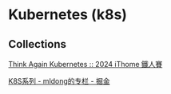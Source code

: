 # Kubernetes (k8s)


## Collections

[Think Again Kubernetes :: 2024 iThome 鐵人賽](https://ithelp.ithome.com.tw/users/20169135/ironman/7598)

[K8S系列 - mldong的专栏 - 掘金](https://juejin.cn/column/7041882346710106119)


